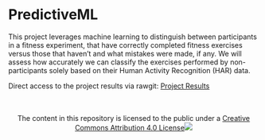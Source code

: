 # PredictiveML

This project leverages machine learning to distinguish between participants in a fitness experiment, that have correctly completed fitness exercises versus those that haven’t and what mistakes were made, if any. We will assess how accurately we can classify the exercises performed by non-participants solely based on their Human Activity Recognition (HAR) data.

Direct access to the project results via rawgit:
[Project Results](https://cdn.rawgit.com/roobyz/PredictiveML/1948e018a18bc648fc068fd934a52a5e9e173701/ml_activity_success.html)


<p style="text-align:center;"><br><br>The content in this repository is licensed to the public under a <a rel="license" href="https://creativecommons.org/licenses/by/4.0/">Creative Commons Attribution 4.0 License<img src="https://licensebuttons.net/l/by/4.0/88x31.png" /></p>
